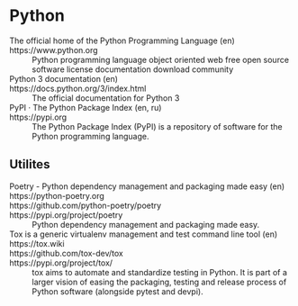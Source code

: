 # Python

<dl>

  <dt>
    The official home of the Python Programming Language (en)
    <br>https://www.python.org
  </dt>
  <dd>
    Python programming language object oriented web free open source software license documentation download community
  </dd>

  <dt>
    Python 3 documentation (en)
    <br>https://docs.python.org/3/index.html
  </dt>
  <dd>
    The official documentation for Python 3
  </dd>

  <dt>
    PyPI · The Python Package Index (en, ru)
    <br>https://pypi.org
  </dt>
  <dd>
    The Python Package Index (PyPI) is a repository of software for the Python programming language.
  </dd>

</dl>

## Utilites
<dl>

  <dt>
    Poetry - Python dependency management and packaging made easy (en)
    <br>https://python-poetry.org
    <br>https://github.com/python-poetry/poetry
    <br>https://pypi.org/project/poetry
  </dt>
  <dd>
    Python dependency management and packaging made easy.
  </dd>

  <dt>
    Tox is a generic virtualenv management and test command line tool (en)
    <br>https://tox.wiki
    <br>https://github.com/tox-dev/tox
    <br>https://pypi.org/project/tox/
  </dt>
  <dd>
    tox aims to automate and standardize testing in Python. It is part of a larger vision of easing the packaging, testing and release process of Python software (alongside pytest and devpi).
  </dd>

</dl>
